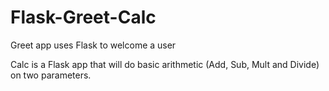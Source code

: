 # Flask-Greet-Calc

Greet app uses Flask to welcome a user

Calc is a Flask app that will do basic arithmetic (Add, Sub, Mult and Divide) on two parameters. 

